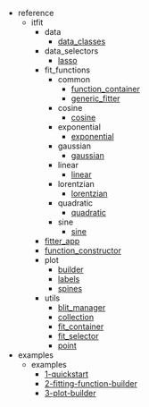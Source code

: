 * reference
    * itfit
        * data
            * [data_classes](reference/itfit/data/data_classes.md)
        * data_selectors
            * [lasso](reference/itfit/data_selectors/lasso.md)
        * fit_functions
            * common
                * [function_container](reference/itfit/fit_functions/common/function_container.md)
                * [generic_fitter](reference/itfit/fit_functions/common/generic_fitter.md)
            * cosine
                * [cosine](reference/itfit/fit_functions/cosine/cosine.md)
            * exponential
                * [exponential](reference/itfit/fit_functions/exponential/exponential.md)
            * gaussian
                * [gaussian](reference/itfit/fit_functions/gaussian/gaussian.md)
            * linear
                * [linear](reference/itfit/fit_functions/linear/linear.md)
            * lorentzian
                * [lorentzian](reference/itfit/fit_functions/lorentzian/lorentzian.md)
            * quadratic
                * [quadratic](reference/itfit/fit_functions/quadratic/quadratic.md)
            * sine
                * [sine](reference/itfit/fit_functions/sine/sine.md)
        * [fitter_app](reference/itfit/fitter_app.md)
        * [function_constructor](reference/itfit/function_constructor.md)
        * plot
            * [builder](reference/itfit/plot/builder.md)
            * [labels](reference/itfit/plot/labels.md)
            * [spines](reference/itfit/plot/spines.md)
        * utils
            * [blit_manager](reference/itfit/utils/blit_manager.md)
            * [collection](reference/itfit/utils/collection.md)
            * [fit_container](reference/itfit/utils/fit_container.md)
            * [fit_selector](reference/itfit/utils/fit_selector.md)
            * [point](reference/itfit/utils/point.md)
* examples
    * examples
        * [1-quickstart](examples/1-quickstart.md)
        * [2-fitting-function-builder](examples/2-fitting-function-builder.md)
        * [3-plot-builder](examples/3-plot-builder.md)

